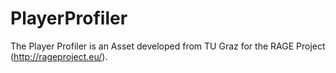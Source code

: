 # PlayerProfiler

The Player Profiler is an Asset developed from TU Graz for the RAGE Project (http://rageproject.eu/).

